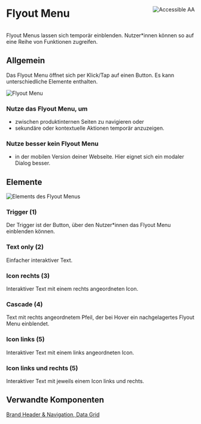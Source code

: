 <div style="display: inline-flex; align-items: center; justify-content: space-between; width: 100%;">
    <h1>Flyout Menu</h1>
    <img src="assets/aa.png" alt="Accessible AA" />
</div>

Flyout Menus lassen sich temporär einblenden. Nutzer\*innen können so auf eine Reihe von Funktionen zugreifen.

## Allgemein

Das Flyout Menu öffnet sich per Klick/Tap auf einen Button. Es kann unterschiedliche Elemente enthalten.

![Flyout Menu](assets/3_components/flyout-menu/Flyout_Menu.png)

### Nutze das Flyout Menu, um

- zwischen produktinternen Seiten zu navigieren oder
- sekundäre oder kontextuelle Aktionen temporär anzuzeigen.

### Nutze besser kein Flyout Menu

- in der mobilen Version deiner Webseite. Hier eignet sich ein modaler Dialog besser.

## Elemente

![Elements des Flyout Menus](assets/3_components/flyout-menu/Flyout_Menu_Elements.png)

### Trigger (1)

Der Trigger ist der Button, über den Nutzer\*innen das Flyout Menu einblenden können.

### Text only (2)

Einfacher interaktiver Text.

### Icon rechts (3)

Interaktiver Text mit einem rechts angeordneten Icon.

### Cascade (4)

Text mit rechts angeordnetem Pfeil, der bei Hover ein nachgelagertes Flyout Menu einblendet.

### Icon links (5)

Interaktiver Text mit einem links angeordneten Icon.

### Icon links und rechts (5)

Interaktiver Text mit jeweils einem Icon links und rechts.

## Verwandte Komponenten

[Brand Header & Navigation, ](?path=/story/components-brand-header-navigation) 
[Data Grid](?path=/story/beta-components-data-grid)

